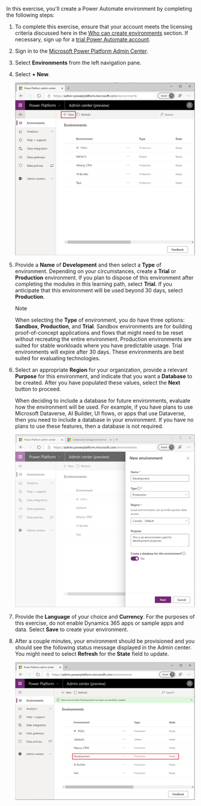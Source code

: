 In this exercise, you'll create a Power Automate environment by completing the following steps:

1. To complete this exercise, ensure that your account meets the licensing criteria discussed
here in the [Who can create environments](/power-platform/admin/create-environment?azure-portal=true#who-can-create-environments) section.
If necessary, sign up for a [trial Power Automate account](https://flow.microsoft.com?azure-portal=true#home-signup).

2. Sign in to the [Microsoft Power Platform Admin Center](https://admin.powerplatform.microsoft.com/?azure-portal=true).

3. Select **Environments** from the left navigation pane.

4. Select **+ New**.

    ![Screenshot of Microsoft Power Platform Admin center with the New button highlighted.](../media/10-new-environment.png)

5. Provide a **Name** of **Development** and then select a **Type** of
    environment. Depending on your circumstances, create a **Trial** or
    **Production** environment. If you plan to dispose of this environment
    after completing the modules in this learning path, select **Trial**.
    If you anticipate that this environment will be used beyond 30 days,
    select **Production**.

    > [!NOTE]
    >  When selecting the **Type** of environment, you do have three options: **Sandbox**, **Production**, and **Trial**. Sandbox environments are for building proof-of-concept applications and flows that might need to be reset without recreating the entire environment. Production environments are suited for stable workloads where you have predictable usage. Trial environments will expire after 30 days. These environments are best suited for evaluating technologies.

6. Select an appropriate **Region** for your organization, provide a
    relevant **Purpose** for this environment, and indicate that you
    want a **Database** to be created. After you have populated
    these values, select the **Next** button to proceed.

    When deciding to include a database for future environments,
    evaluate how the environment will be used. For example, if you
    have plans to use Microsoft Dataverse, AI Builder, UI flows,
    or apps that use Dataverse, then you need to include
    a database in your environment. If you have no plans to use these
    features, then a database is not required.

    ![Screenshot of the new environment settings.](../media/11-new-environment-configure.png)

7. Provide the **Language** of your choice and **Currency**. For the purposes of this exercise,
    do not enable Dynamics 365 apps or sample apps and data. Select **Save** to
    create your environment.

8. After a couple minutes, your environment should be provisioned
    and you should see the following status message
    displayed in the Admin center. You might need to select **Refresh** for
    the **State** field to update.

    ![Screenshot of the status message showing that the environment was created successfully.](../media/12-status.png)
